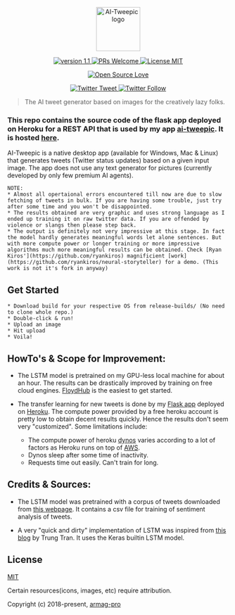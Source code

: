 
<p align="center"><a href="https://github.com/armag-pro/ai-tweepic" target="_blank" rel="noopener noreferrer"><img width="100" src="https://github.com/armag-pro/ai-tweepic/blob/master/assets/logo.png" alt="AI-Tweepic logo"></a></p>


<p align="center">
<a href="https://github.com/armag-pro/Bandit-Girl-AR/">
    <img src="https://img.shields.io/badge/version-1.1-blue.svg" alt="version 1.1">
</a>
<a href="https://github.com/armag-pro/Bandit-Girl-AR/pulls">
    <img src="https://img.shields.io/badge/PRs-Welome-brightgreen.svg" alt="PRs Welcome">
</a>
<a href="https://github.com/armag-pro/Bandit-Girl-AR">
    <img src="https://img.shields.io/apm/l/vim-mode.svg" alt="License MIT">
</a>
</p>

<p align="center">
<a href="https://github.com/ellerbrock/open-source-badge/">
    <img src="https://badges.frapsoft.com/os/v1/open-source.svg?v=103" alt="Open Source Love">
</a>
</p>

<p align="center">
<a href="https://twitter.com/intent/tweet?screen_name=mynameistsp">
    <img src="https://img.shields.io/twitter/url/http/shields.io.svg?style=social" alt="Twitter Tweet">
</a>

<a href="https://twitter.com/mynameistsp">
    <img src="https://img.shields.io/twitter/follow/mynameistsp.svg?style=social&label=Follow" alt="Twitter Follow">
</a>
</p>


> The AI tweet generator based on images for the creatively lazy folks.

### __This repo contains the source code of the flask app deployed on Heroku for a REST API that is used by my app [ai-tweepic](https://github.com/armag-pro/ai-tweepic). It is hosted [here](https://tweepic.herokuapp.com/).__


AI-Tweepic is a native desktop app (available for Windows, Mac & Linux) that generates tweets (Twitter status updates) based on a given input image. The app does not use any text generator for pictures (currently developed by only few premium AI agents).

    NOTE: 
    * Almost all opertaional errors encountered till now are due to slow fetching of tweets in bulk. If you are having some trouble, just try after some time and you won't be disappointed.
    * The results obtained are very graphic and uses strong language as I ended up training it on raw twitter data. If you are offended by violence or slangs then please step back.
    * The output is definitely not very impressive at this stage. In fact the model hardly generates meaningful words let alone sentences. But with more compute power or longer training or more impressive algorithms much more meaningful results can be obtained. Check [Ryan Kiros'](https://github.com/ryankiros) magnificient [work](https://github.com/ryankiros/neural-storyteller) for a demo. (This work is not it's fork in anyway)

## Get Started

    * Download build for your respective OS from release-builds/ (No need to clone whole repo.)
    * Double-click & run!
    * Upload an image
    * Hit upload
    * Voila!

## HowTo's & Scope for Improvement:
* The LSTM model is pretrained on my GPU-less local machine for about an hour. The results can be drastically improved by training on free cloud engines. [FloydHub](https://www.floydhub.com/) is the easiest to get started.

* The transfer learning for new tweets is done by my [Flask app](https://tweepic.herokuapp.com/) deployed on [Heroku](https://www.heroku.com/). The compute power provided by a free heroku account is pretty low to obtain decent results quickly. Hence the results don't seem very "customized". Some limitations include: 

    - The compute power of heroku [dynos](https://devcenter.heroku.com/articles/dyno-types) varies according to a lot of factors as Heroku runs on top of [AWS](https://aws.amazon.com/ec2/).
    - Dynos sleep after some time of inactivity.
    - Requests time out easily. Can't train for long.


## Credits & Sources:
* The LSTM model was pretrained with a corpus of tweets downloaded 
from [this webpage](http://thinknook.com/twitter-sentiment-analysis-training-corpus-dataset-2012-09-22/). It contains a csv file for training of sentiment analysis of tweets.

* A very "quick and dirty" implementation of LSTM was inspired from [this blog](https://chunml.github.io/ChunML.github.io/project/Creating-Text-Generator-Using-Recurrent-Neural-Network/) by Trung Tran. It uses the Keras builtin LSTM model.

## License
[MIT](http://opensource.org/licenses/MIT)

Certain resources(icons, images, etc) require attribution.


Copyright (c) 2018-present, [armag-pro](https://armag-pro.github.io/)
